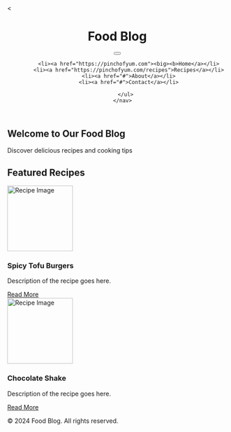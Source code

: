 <!DOCTYPE html>
<html lang="en">

<head>
  <meta charset="UTF-8">
  <meta name="viewport" content="width=device-width, initial-scale=1.0">
  <title>Food Blog</title>
  <link rel="stylesheet" href="styles.css">
  < </head>

<body
  background="https://i.pinimg.com/474x/ba/38/39/ba3839c37b8461b4c3c4c8835c6707bf.jpg">
  <header>
    <h1>Food Blog</h1>
    <centre>
    <nav>
      <button id="burgerBtn" aria-label="navigation button" aria-expanded="false" aria-controls="menu"></button>
      <ul>


        <li><a href="https://pinchofyum.com"><big><b>Home</a></li>
        <li><a href="https://pinchofyum.com/recipes">Recipes</a></li>
        <li><a href="#">About</a></li>
        <li><a href="#">Contact</a></li>

      </ul>
    </nav>
  </header>


  <section class="banner">
    <h2>Welcome to Our Food Blog</h2>
    <p>Discover delicious recipes and cooking tips</p>
  </section>

  <section class="featured-recipes">
    <h2>Featured Recipes</h2>
    <div class="recipe">
      <img src="https://pinchofyum.com/wp-content/uploads/Tofu-Burgers-1-2-800x800.jpg" alt="Recipe Image" width="150"
        height="150">
      <h3> Spicy Tofu Burgers </h3>
      <p>Description of the recipe goes here.</p>
      <a href="https://pinchofyum.com/spicy-tofu-burgers">Read More</a>
    </div>
    <div class="recipe">
      <img src="https://encrypted-tbn0.gstatic.com/images?q=tbn:ANd9GcQ_S2BFoSYEQeBpkBCTCdFD-MUQ1WMT49TKK3bMj9guBQ&s" alt="Recipe Image" width="150" height="150">
      <h3><b> Chocolate Shake</b></h3>
      <p>Description of the recipe goes here.</p>
      <a href="#">Read More</a>
    </div>
    <!-- Add more recipes here -->
  </section>

  <footer>
    <p>&copy; 2024 Food Blog. All rights reserved.</p>
  </footer>
</centre>
</body>
  

</html>
